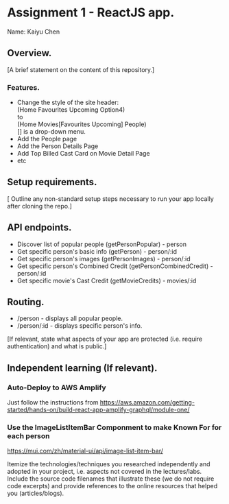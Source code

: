 # Assignment 1 - ReactJS app.

Name: Kaiyu Chen

## Overview.

[A brief statement on the content of this repository.]

### Features.

+ Change the style of the site header:  
  (Home Favourites Upcoming Option4)  
  to  
  (Home Movies[Favourites Upcoming] People)  
  [] is a drop-down menu.
+ Add the People page
+ Add the Person Details Page
+ Add Top Billed Cast Card on Movie Detail Page
+ etc

## Setup requirements.

[ Outline any non-standard setup steps necessary to run your app locally after cloning the repo.]

## API endpoints.

+ Discover list of popular people (getPersonPopular) - person
+ Get specific person's basic info (getPerson) - person/:id
+ Get specific person's images (getPersonImages) - person/:id
+ Get specific person's Combined Credit (getPersonCombinedCredit) - person/:id
+ Get specific movie's Cast Credit (getMovieCredits) - movies/:id


## Routing.

+ /person - displays all popular people.
+ /person/:id - displays specific person's info.


[If relevant, state what aspects of your app are protected (i.e. require authentication) and what is public.]

## Independent learning (If relevant).

### Auto-Deploy to AWS Amplify 
Just follow the instructions from https://aws.amazon.com/getting-started/hands-on/build-react-app-amplify-graphql/module-one/

### Use the ImageListItemBar Componment to make Known For for each person
https://mui.com/zh/material-ui/api/image-list-item-bar/

Itemize the technologies/techniques you researched independently and adopted in your project, 
i.e. aspects not covered in the lectures/labs. Include the source code filenames that illustrate these 
(we do not require code excerpts) and provide references to the online resources that helped you (articles/blogs).